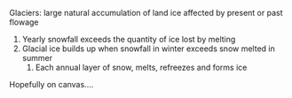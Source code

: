 Glaciers: large natural accumulation of land ice affected by present or past flowage
1. Yearly snowfall exceeds the quantity of ice lost by melting
2. Glacial ice builds up when snowfall in winter exceeds snow melted in summer
	1. Each annual layer of snow, melts, refreezes and forms ice


Hopefully on canvas....
